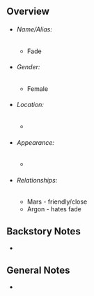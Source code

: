
## Overview
- ###### Name/Alias:  
	- Fade
- ###### Gender: 
	- Female
- ###### Location: 
	- 
- ###### Appearance:
	- 
- ###### Relationships: 
	- Mars - friendly/close
	- Argon - hates fade



## Backstory Notes

- 




## General Notes

- 
